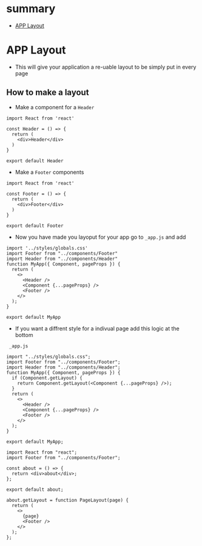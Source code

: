 # summary 

- [APP Layout](#APP-Layout)



# APP Layout 
- This will give your application a re-uable layout to be simply put in every page

## How to make a layout 

- Make a component for a ```Header```

```
import React from 'react'

const Header = () => {
  return (
    <div>Header</div>
  )
}

export default Header
```

- Make a ```Footer``` components

```
import React from 'react'

const Footer = () => {
  return (
    <div>Footer</div>
  )
}

export default Footer
```

- Now you have made you layoput for your app go to ```_app.js``` and add 

```
import '../styles/globals.css'
import Footer from "../components/Footer"
import Header from "../components/Header"
function MyApp({ Component, pageProps }) {
  return (
    <>
      <Header />
      <Component {...pageProps} />
      <Footer />
    </>
  );
}

export default MyApp

```

- If you want a diffrent style for a indivual page add this logic at the bottom

``` _app.js```

```
import "../styles/globals.css";
import Footer from "../components/Footer";
import Header from "../components/Header";
function MyApp({ Component, pageProps }) {
  if (Component.getLayout) {
    return Component.getLayout(<Component {...pageProps} />);
  }
  return (
    <>
      <Header />
      <Component {...pageProps} />
      <Footer />
    </>
  );
}

export default MyApp;

```


```
import React from "react";
import Footer from "../components/Footer";

const about = () => {
  return <div>about</div>;
};

export default about;

about.getLayout = function PageLayout(page) {
  return (
    <>
      {page}
      <Footer />
    </>
  );
};

```
